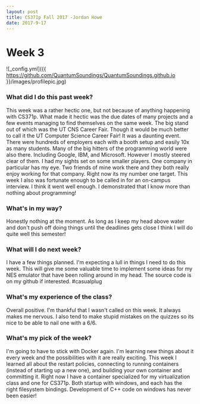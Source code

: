 ```yaml
---
layout: post
title: CS371p Fall 2017 -Jordan Howe
date: 2017-9-17
---
```

 
# Week 3
![_config.yml]({{ https://github.com/QuantumSoundings/QuantumSoundings.github.io }}/images/profilepic.jpg)


### What did I do this past week?

This week was a rather hectic one, but not because of anything happening with CS371p. What made it hectic was the due dates of many projects and a few events managing to find themselves on the same week. The big stand out of which was the UT CNS Career Fair. Though it would be much better to call it the UT Computer Science Career Fair! It was a daunting event. There were hundreds of employers each with a booth setup and easily 10x as many students. Many of the big hitters of the programming world were also there. Including Google, IBM, and Microsoft. However I mostly steered clear of them. I had my sights set on some smaller players. One company in particular has my eye. Two friends of mine work there and they both really enjoy working for that company. Right now its my number one target. This week I also was fortunate enough to be called in for an on-campus interview. I think it went well enough. I demonstrated that I know more than nothing about programming!

### What's in my way?

Honestly nothing at the moment. As long as I keep my head above water and don't push off doing things until the deadlines gets close I think I will do quite well this semester!

### What will I do next week?

I have a few things planned. I'm expecting a lull in things I need to do this week. This will give me some valuable time to implement some ideas for my NES emulator that have been rolling around in my head. The source code is on my github if interested. #casualplug

### What's my experience of the class?

Overall positive. I'm thankful that I wasn't called on this week. It always makes me nervous. I also tend to make stupid mistakes on the quizzes so its nice to be able to nail one with a 6/6.

### What's my pick of the week?

I'm going to have to stick with Docker again. I'm learning new things about it every week and the possibilities with it are really exciting. This week I learned all about the restart policies, connecting to running containers (instead of starting up a new one), and building your own container and committing it. Right now I have a container specialized for my virtualization class and one for CS371p. Both startup with windows, and each has the right filesystem bindings. Development of C++ code on windows has never been easier!

